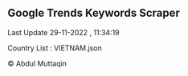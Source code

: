 

## Google Trends Keywords Scraper 
 
Last Update 29-11-2022 , 11:34:19

Country List :
VIETNAM.json



© Abdul Muttaqin 
